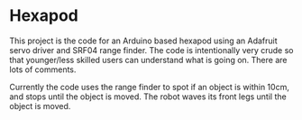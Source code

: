 # Hexapod
This project is the code for an Arduino based hexapod using an Adafruit servo driver and SRF04 range finder. The code is intentionally very crude so that younger/less skilled users can understand what is going on. There are lots of comments. 

Currently the code uses the range finder to spot if an object is within 10cm, and stops until the object is moved. The robot waves its front legs until the object is moved.  
